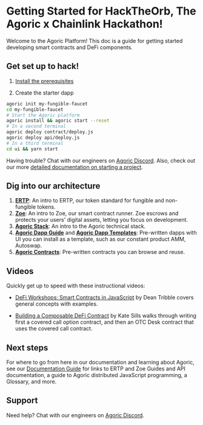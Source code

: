 # Getting Started for HackTheOrb, The Agoric x Chainlink Hackathon!

Welcome to the Agoric Platform! This doc is a guide for getting started developing smart contracts and DeFi components.

## Get set up to hack!

1. [Install the prerequisites](./before-using-agoric.md)

2. Create the starter dapp

```sh
agoric init my-fungible-faucet
cd my-fungible-faucet
# Start the Agoric platform
agoric install && agoric start --reset
# In a second terminal
agoric deploy contract/deploy.js
agoric deploy api/deploy.js
# In a third terminal
cd ui && yarn start
```

Having trouble? Chat with our engineers on [Agoric Discord](https://discord.gg/gC9z6US). Also, check out our more [detailed documentation on starting a project](./start-a-project.md).

## Dig into our architecture

1. **[ERTP](./ertp-introduction.md)**: An intro to ERTP, our token standard for fungible and non-fungible tokens.
2. **[Zoe](./intro-zoe.md)**: An intro to Zoe, our smart contract runner. Zoe escrows and
   protects your users' digital assets, letting you focus on development. 
3. **[Agoric Stack](/platform/README.md)**: An intro to the Agoric technical stack.
4. **[Agoric Dapp Guide](/dapps/README.md)** and **[Agoric Dapp
   Templates](/dapps/dapp-templates.md)**: Pre-written dapps with 
   UI you can install as a template, such as our constant product AMM, Autoswap.
5. **[Agoric Contracts](/zoe/guide/contracts/README.md)**: Pre-written contracts you can browse and reuse.

## Videos

Quickly get up to speed with these instructional videos:

- [DeFi Workshops: Smart Contracts in JavaScript](https://www.youtube.com/watch?v=qudVWjSqDJU)
  by Dean Tribble covers general concepts with examples.
  
- [Building a Composable DeFi Contract](https://www.youtube.com/watch?v=faxrecQgEio) by Kate Sills walks through 
  writing first a covered call option contract, and then an OTC Desk contract that uses 
  the covered call contract.
  
## Next steps

For where to go from here in our documentation and learning about Agoric, see 
our [Documentation Guide](./README.md) for links to ERTP and Zoe Guides and API 
documentation, a guide to Agoric distributed JavaScript programming, a Glossary, and more. 

## Support

Need help? Chat with our engineers on [Agoric Discord](https://discord.gg/gC9z6US).
